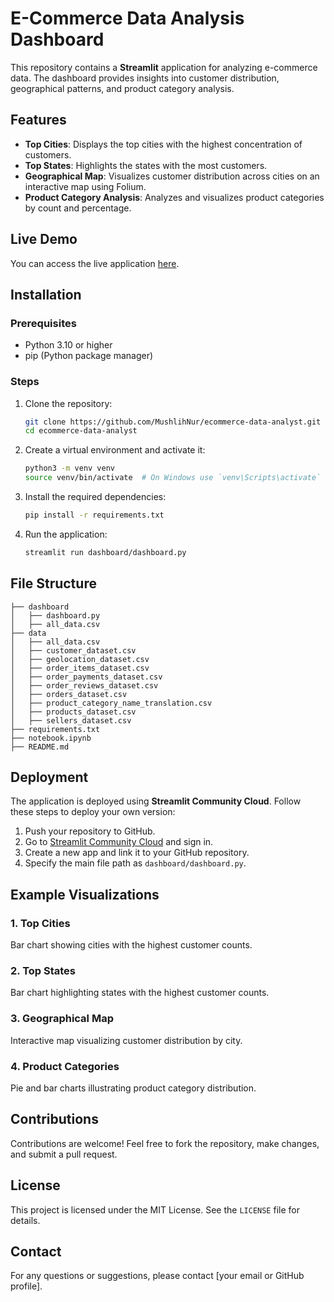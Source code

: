 # E-Commerce Data Analysis Dashboard

This repository contains a **Streamlit** application for analyzing e-commerce data. The dashboard provides insights into customer distribution, geographical patterns, and product category analysis.

## Features

- **Top Cities**: Displays the top cities with the highest concentration of customers.
- **Top States**: Highlights the states with the most customers.
- **Geographical Map**: Visualizes customer distribution across cities on an interactive map using Folium.
- **Product Category Analysis**: Analyzes and visualizes product categories by count and percentage.

## Live Demo

You can access the live application [here](https://ecommerce-customer-insights.streamlit.app/).

## Installation

### Prerequisites

- Python 3.10 or higher
- pip (Python package manager)

### Steps

1. Clone the repository:

   ```bash
   git clone https://github.com/MushlihNur/ecommerce-data-analyst.git
   cd ecommerce-data-analyst
   ```

2. Create a virtual environment and activate it:

   ```bash
   python3 -m venv venv
   source venv/bin/activate  # On Windows use `venv\Scripts\activate`
   ```

3. Install the required dependencies:

   ```bash
   pip install -r requirements.txt
   ```

4. Run the application:

   ```bash
   streamlit run dashboard/dashboard.py
   ```

## File Structure

```
├── dashboard
│   ├── dashboard.py
│   ├── all_data.csv
├── data
│   ├── all_data.csv
│   ├── customer_dataset.csv
│   ├── geolocation_dataset.csv
│   ├── order_items_dataset.csv
│   ├── order_payments_dataset.csv
│   ├── order_reviews_dataset.csv
│   ├── orders_dataset.csv
│   ├── product_category_name_translation.csv
│   ├── products_dataset.csv
│   ├── sellers_dataset.csv
├── requirements.txt
├── notebook.ipynb
├── README.md
```

## Deployment

The application is deployed using **Streamlit Community Cloud**. Follow these steps to deploy your own version:

1. Push your repository to GitHub.
2. Go to [Streamlit Community Cloud](https://streamlit.io/cloud) and sign in.
3. Create a new app and link it to your GitHub repository.
4. Specify the main file path as `dashboard/dashboard.py`.

## Example Visualizations

### 1. Top Cities
Bar chart showing cities with the highest customer counts.

### 2. Top States
Bar chart highlighting states with the highest customer counts.

### 3. Geographical Map
Interactive map visualizing customer distribution by city.

### 4. Product Categories
Pie and bar charts illustrating product category distribution.

## Contributions

Contributions are welcome! Feel free to fork the repository, make changes, and submit a pull request.

## License

This project is licensed under the MIT License. See the `LICENSE` file for details.

## Contact

For any questions or suggestions, please contact [your email or GitHub profile].